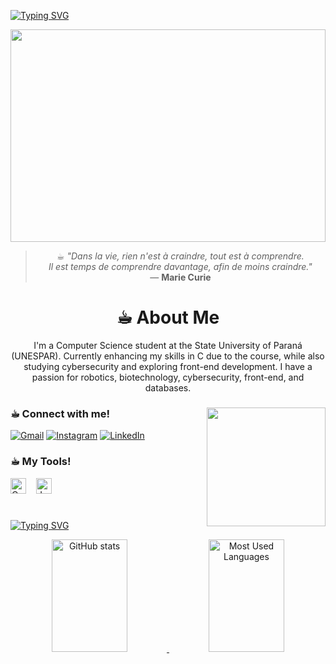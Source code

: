 <a href="https://git.io/typing-svg"><img src="https://readme-typing-svg.demolab.com?font=Fira+Code&pause=1000&color=42F7E1&width=435&lines=%3C%E2%98%95%EF%B8%8E%EF%B8%8E+Hello%2C+I'm+Maria+Rita!%3E;%3C%E2%98%95%EF%B8%8E%EF%B8%8E+Welcome+to+my+profile%3E" alt="Typing SVG" />
</a>

<img src="https://camo.githubusercontent.com/bf81e4ff29b0f28ba4749945c68a95e78ee5fe0d573cb6448a0b49c7823d797f/68747470733a2f2f6d65646961322e67697068792e636f6d2f6d656469612f5262444b61637a71576f76497567794a6d572f67697068792e6769663f6369643d373930623736313136373262376361366130363164386561306462653436353666343730303563383632343462663064267269643d67697068792e6769662663743d67" width="100%" height="340">
<div align="center">

> ☕︎︎ _"Dans la vie, rien n'est à craindre, tout est à comprendre.  
> Il est temps de comprendre davantage, afin de moins craindre."_  
> — **Marie Curie**

</div>

<div align="center">

# ☕︎︎ About Me

I'm a Computer Science student at the State University of Paraná (UNESPAR). Currently enhancing my skills in C due to the course, while also studying cybersecurity and exploring front-end development. I have a passion for robotics, biotechnology, cybersecurity, front-end, and databases.
</div>

<div align="left">

<img align="right" alt="" height="190px" src="https://media2.giphy.com/media/v1.Y2lkPTc5MGI3NjExaDB2NzNyamFld210NGhkZzh3OGp0cHdwZTlwN2NjNzI4bGI2M3VjciZlcD12MV9pbnRlcm5hbF9naWZfYnlfaWQmY3Q9Zw/6XX4V0O8a0xdS/giphy.gif">


<h3 align="left">☕︎︎ Connect with me!</h3>

[![Gmail](https://img.shields.io/badge/Gmail-333333?style=for-the-badge&logo=gmail&logoColor=red)](mailto:mar.iacampanapeixoto@gmail.com)
[![Instagram](https://img.shields.io/badge/Instagram-E4405F?style=for-the-badge&logo=instagram&logoColor=white)](https://www.instagram.com/mar.iacampana/)
[![LinkedIn](https://img.shields.io/badge/LinkedIn-0077B5?style=for-the-badge&logo=linkedin&logoColor=white)](https://www.linkedin.com/in/maria-rita-campana-9b6910349/)


<h3 align="left">☕︎︎ My Tools!</h3>

  <img src="https://cdn.jsdelivr.net/gh/devicons/devicon@latest/icons/c/c-original.svg" height="25" alt="C logo"/>
  <img width="8"/>
  <img src="https://cdn.jsdelivr.net/gh/devicons/devicon@latest/icons/java/java-original-wordmark.svg" height="25" alt="Java logo"/>
  <img width="8"/>
  
#
<a href="https://git.io/typing-svg"><img src="https://readme-typing-svg.demolab.com?font=Fira+Code&pause=1000&color=42F7E1&width=435&lines=%3C%E2%98%95%EF%B8%8E+GitHub+Stats!%3E" alt="Typing SVG" />
</a>

<div align="center">
  <a href="https://github.com/MariaCampanaP/github-readme-stats">
    <img
      width="49%"
      height="180px"
      src="https://github-readme-stats.vercel.app/api?username=MariaCampanaP&show_icons=true&theme=radical&hide_border=true&bg_color=00000000&cache_seconds=1800"
      alt="GitHub stats"
    />
  </a>

  <a href="https://github.com/MariaCampanaP/github-readme-stats">
    <img
      width="49%"
      height="180px"
      src="https://github-readme-stats.vercel.app/api/top-langs/?username=MariaCampanaP&layout=compact&theme=radical&hide_border=true&bg_color=00000000&langs_count=8&card_width=320&cache_seconds=1800"
      alt="Most Used Languages"
    />
  </a>
</div>
